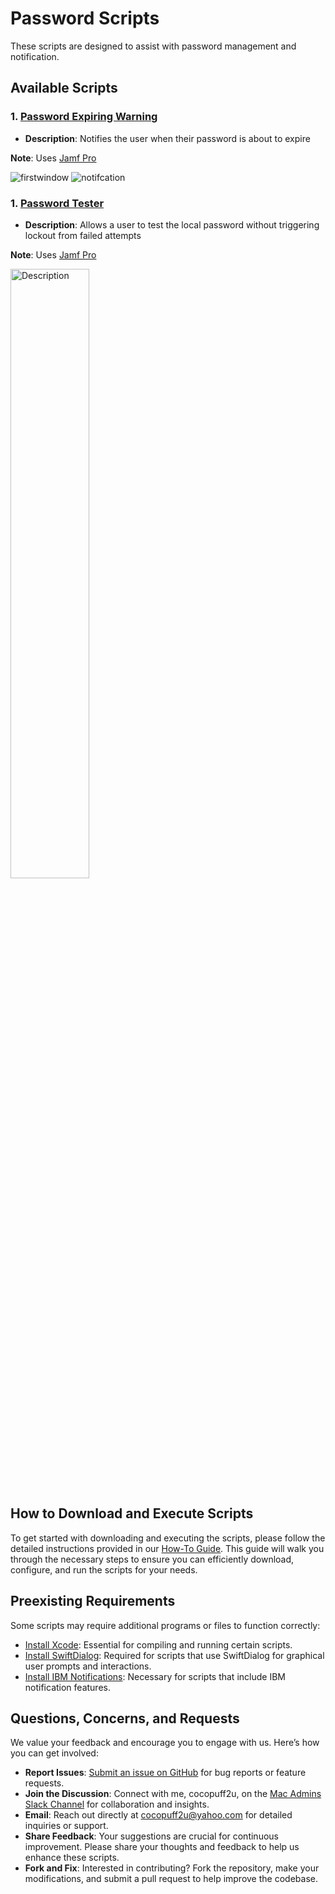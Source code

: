 # Password Scripts

These scripts are designed to assist with password management and notification. 

## Available Scripts

### 1. [Password Expiring Warning](https://github.com/cocopuff2u/MacOS_Admin_Scripts/tree/main/Password_Scripts/Password_Expiring_Warning)

- **Description**: Notifies the user when their password is about to expire

**Note**: Uses [Jamf Pro](https://www.jamf.com/)

  ![firstwindow](https://github.com/cocopuff2u/MacOS_Admin_Scripts/tree/main/Password_Scripts/images/firstwindow.png)
  ![notifcation](https://github.com/cocopuff2u/MacOS_Admin_Scripts/tree/main/Password_Scripts/images/Example_notification_password.png)

### 1. [Password Tester](https://github.com/cocopuff2u/MacOS_Admin_Scripts/tree/main/MacOS_Update_Upgrade_Scripts/Encourager_Script)

- **Description**: Allows a user to test the local password without triggering lockout from failed attempts

**Note**: Uses [Jamf Pro](https://www.jamf.com/)

<img src="https://github.com/cocopuff2u/MacOS_Admin_Scripts/tree/main/Password_Scripts/User%20Password%20Tester%20Script/images/firstwindow.png" alt="Description" width="50%">


## How to Download and Execute Scripts

To get started with downloading and executing the scripts, please follow the detailed instructions provided in our [How-To Guide](https://github.com/cocopuff2u/MacOS_Admin_Scripts/tree/main/How_To_Guide/README.md). This guide will walk you through the necessary steps to ensure you can efficiently download, configure, and run the scripts for your needs.

## Preexisting Requirements

Some scripts may require additional programs or files to function correctly:

- [Install Xcode](https://developer.apple.com/documentation/safari-developer-tools/installing-xcode-and-simulators): Essential for compiling and running certain scripts.
- [Install SwiftDialog](https://github.com/swiftDialog/swiftDialog): Required for scripts that use SwiftDialog for graphical user prompts and interactions.
- [Install IBM Notifications](https://github.com/IBM/mac-ibm-notifications): Necessary for scripts that include IBM notification features.

## Questions, Concerns, and Requests

We value your feedback and encourage you to engage with us. Here’s how you can get involved:

- **Report Issues**: [Submit an issue on GitHub](https://github.com/cocopuff2u/MacOS_Admin_Scripts/issues) for bug reports or feature requests.
- **Join the Discussion**: Connect with me, cocopuff2u, on the [Mac Admins Slack Channel](https://join.slack.com/t/macadmins/shared_invite/zt-2o5811yhx-q5MNLrFG1VoHRusXLgZwsw) for collaboration and insights.
- **Email**: Reach out directly at [cocopuff2u@yahoo.com](mailto:cocopuff2u@yahoo.com) for detailed inquiries or support.
- **Share Feedback**: Your suggestions are crucial for continuous improvement. Please share your thoughts and feedback to help us enhance these scripts.
- **Fork and Fix**: Interested in contributing? Fork the repository, make your modifications, and submit a pull request to help improve the codebase.
